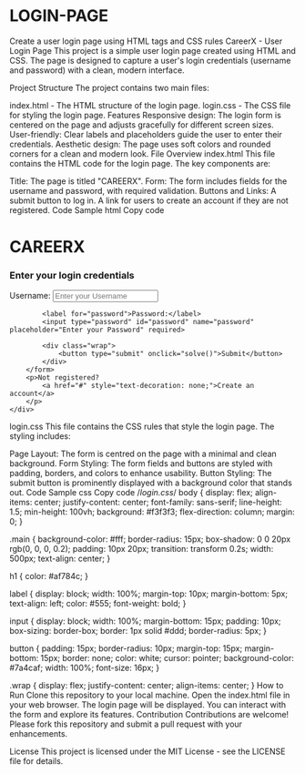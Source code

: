 # LOGIN-PAGE
Create a user login page using HTML  tags and CSS rules
CareerX - User Login Page
This project is a simple user login page created using HTML and CSS. The page is designed to capture a user's login credentials (username and password) with a clean, modern interface.

Project Structure
The project contains two main files:

index.html - The HTML structure of the login page.
login.css - The CSS file for styling the login page.
Features
Responsive design: The login form is centered on the page and adjusts gracefully for different screen sizes.
User-friendly: Clear labels and placeholders guide the user to enter their credentials.
Aesthetic design: The page uses soft colors and rounded corners for a clean and modern look.
File Overview
index.html
This file contains the HTML code for the login page. The key components are:

Title: The page is titled "CAREERX".
Form: The form includes fields for the username and password, with required validation.
Buttons and Links:
A submit button to log in.
A link for users to create an account if they are not registered.
Code Sample
html
Copy code
<!DOCTYPE html>
<html>

<head>
    <title>CAREERX</title>
    <link rel="stylesheet" href="login.css">
</head>

<body>
    <div class="main">
        <h1>CAREERX</h1>
        <h3>Enter your login credentials</h3>
        <form action="">
            <label for="first">Username:</label>
            <input type="text" id="first" name="first" placeholder="Enter your Username" required>

            <label for="password">Password:</label>
            <input type="password" id="password" name="password" placeholder="Enter your Password" required>

            <div class="wrap">
                <button type="submit" onclick="solve()">Submit</button>
            </div>
        </form>
        <p>Not registered? 
            <a href="#" style="text-decoration: none;">Create an account</a>
        </p>
    </div>
</body>

</html>
login.css
This file contains the CSS rules that style the login page. The styling includes:

Page Layout: The form is centred on the page with a minimal and clean background.
Form Styling: The form fields and buttons are styled with padding, borders, and colors to enhance usability.
Button Styling: The submit button is prominently displayed with a background color that stands out.
Code Sample
css
Copy code
/*login.css*/
body {
    display: flex;
    align-items: center;
    justify-content: center;
    font-family: sans-serif;
    line-height: 1.5;
    min-height: 100vh;
    background: #f3f3f3;
    flex-direction: column;
    margin: 0;
}

.main {
    background-color: #fff;
    border-radius: 15px;
    box-shadow: 0 0 20px rgb(0, 0, 0, 0.2);
    padding: 10px 20px;
    transition: transform 0.2s;
    width: 500px;
    text-align: center;
}

h1 {
    color: #af784c;
}

label {
    display: block;
    width: 100%;
    margin-top: 10px;
    margin-bottom: 5px;
    text-align: left;
    color: #555;
    font-weight: bold;
}

input {
    display: block;
    width: 100%;
    margin-bottom: 15px;
    padding: 10px;
    box-sizing: border-box;
    border: 1px solid #ddd;
    border-radius: 5px;
}

button {
    padding: 15px;
    border-radius: 10px;
    margin-top: 15px;
    margin-bottom: 15px;
    border: none;
    color: white;
    cursor: pointer;
    background-color: #7a4caf;
    width: 100%;
    font-size: 16px;
}

.wrap {
    display: flex;
    justify-content: center;
    align-items: center;
}
How to Run
Clone this repository to your local machine.
Open the index.html file in your web browser.
The login page will be displayed. You can interact with the form and explore its features.
Contribution
Contributions are welcome! Please fork this repository and submit a pull request with your enhancements.

License
This project is licensed under the MIT License - see the LICENSE file for details.

